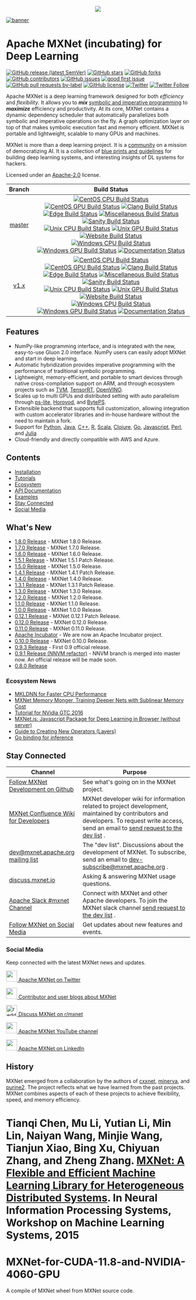 <!--- Licensed to the Apache Software Foundation (ASF) under one -->
<!--- or more contributor license agreements.  See the NOTICE file -->
<!--- distributed with this work for additional information -->
<!--- regarding copyright ownership.  The ASF licenses this file -->
<!--- to you under the Apache License, Version 2.0 (the -->
<!--- "License"); you may not use this file except in compliance -->
<!--- with the License.  You may obtain a copy of the License at -->

<!---   http://www.apache.org/licenses/LICENSE-2.0 -->

<!--- Unless required by applicable law or agreed to in writing, -->
<!--- software distributed under the License is distributed on an -->
<!--- "AS IS" BASIS, WITHOUT WARRANTIES OR CONDITIONS OF ANY -->
<!--- KIND, either express or implied.  See the License for the -->
<!--- specific language governing permissions and limitations -->
<!--- under the License. -->

<div align="center">
  <a href="https://mxnet.apache.org/"><img src="https://raw.githubusercontent.com/dmlc/web-data/master/mxnet/image/mxnet_logo_2.png"></a><br>
</div>

[![banner](https://raw.githubusercontent.com/dmlc/web-data/master/mxnet/image/banner.png)](https://mxnet.apache.org)

Apache MXNet (incubating) for Deep Learning
===========================================
[![GitHub release (latest SemVer)](https://img.shields.io/github/v/release/apache/incubator-mxnet)](https://github.com/apache/incubator-mxnet/releases) [![GitHub stars](https://img.shields.io/github/stars/apache/incubator-mxnet)](https://github.com/apache/incubator-mxnet/stargazers) [![GitHub forks](https://img.shields.io/github/forks/apache/incubator-mxnet)](https://github.com/apache/incubator-mxnet/network) [![GitHub contributors](https://img.shields.io/github/contributors-anon/apache/incubator-mxnet)](https://github.com/apache/incubator-mxnet/graphs/contributors) [![GitHub issues](https://img.shields.io/github/issues/apache/incubator-mxnet)](https://github.com/apache/incubator-mxnet/issues) [![good first issue](https://img.shields.io/github/issues/apache/incubator-mxnet/good%20first%20issue)](https://github.com/apache/incubator-mxnet/labels/good%20first%20issue) [![GitHub pull requests by-label](https://img.shields.io/github/issues-pr/apache/mxnet/pr-awaiting-review)](https://github.com/apache/mxnet/labels/pr-awaiting-review) [![GitHub license](https://img.shields.io/github/license/apache/incubator-mxnet)](https://github.com/apache/incubator-mxnet/blob/master/LICENSE) [![Twitter](https://img.shields.io/twitter/url?style=social&url=https%3A%2F%2Fgithub.com%2Fapache%2Fincubator-mxnet)](https://twitter.com/intent/tweet?text=Wow:%20https%3A%2F%2Fgithub.com%2Fapache%2Fincubator-mxnet%20@ApacheMXNet) [![Twitter Follow](https://img.shields.io/twitter/follow/ApacheMXNet?style=social)](https://twitter.com/ApacheMXNet)

Apache MXNet is a deep learning framework designed for both *efficiency* and *flexibility*.
It allows you to ***mix*** [symbolic and imperative programming](https://mxnet.apache.org/api/architecture/program_model)
to ***maximize*** efficiency and productivity.
At its core, MXNet contains a dynamic dependency scheduler that automatically parallelizes both symbolic and imperative operations on the fly.
A graph optimization layer on top of that makes symbolic execution fast and memory efficient.
MXNet is portable and lightweight, scalable to many GPUs and machines.

MXNet is more than a deep learning project. It is a [community](https://mxnet.apache.org/versions/master/community)
on a mission of democratizing AI. It is a collection of [blue prints and guidelines](https://mxnet.apache.org/api/architecture/overview)
for building deep learning systems, and interesting insights of DL systems for hackers.

Licensed under an [Apache-2.0](https://github.com/apache/incubator-mxnet/blob/master/LICENSE) license.

| Branch  | Build Status  |
|:-------:|:-------------:|
| [master](https://github.com/apache/incubator-mxnet/tree/master) | [![CentOS CPU Build Status](http://jenkins.mxnet-ci.amazon-ml.com/job/mxnet-validation/job/centos-cpu/job/master/badge/icon?subject=build%20centos%20cpu)](http://jenkins.mxnet-ci.amazon-ml.com/job/mxnet-validation/job/centos-cpu/job/master/) [![CentOS GPU Build Status](http://jenkins.mxnet-ci.amazon-ml.com/job/mxnet-validation/job/centos-gpu/job/master/badge/icon?subject=build%20centos%20gpu)](http://jenkins.mxnet-ci.amazon-ml.com/job/mxnet-validation/job/centos-gpu/job/master/) [![Clang Build Status](http://jenkins.mxnet-ci.amazon-ml.com/job/mxnet-validation/job/clang/job/master/badge/icon?subject=build%20clang)](http://jenkins.mxnet-ci.amazon-ml.com/job/mxnet-validation/job/clang/job/master/) <br> [![Edge Build Status](http://jenkins.mxnet-ci.amazon-ml.com/job/mxnet-validation/job/edge/job/master/badge/icon?subject=build%20edge)](http://jenkins.mxnet-ci.amazon-ml.com/job/mxnet-validation/job/edge/job/master/) [![Miscellaneous Build Status](http://jenkins.mxnet-ci.amazon-ml.com/job/mxnet-validation/job/miscellaneous/job/master/badge/icon?subject=build%20miscellaneous)](http://jenkins.mxnet-ci.amazon-ml.com/job/mxnet-validation/job/miscellaneous/job/master/) [![Sanity Build Status](http://jenkins.mxnet-ci.amazon-ml.com/job/mxnet-validation/job/sanity/job/master/badge/icon?subject=build%20sanity)](http://jenkins.mxnet-ci.amazon-ml.com/job/mxnet-validation/job/sanity/job/master/) <br> [![Unix CPU Build Status](http://jenkins.mxnet-ci.amazon-ml.com/job/mxnet-validation/job/unix-cpu/job/master/badge/icon?subject=build%20unix%20cpu)](http://jenkins.mxnet-ci.amazon-ml.com/job/mxnet-validation/job/unix-cpu/job/master/) [![Unix GPU Build Status](http://jenkins.mxnet-ci.amazon-ml.com/job/mxnet-validation/job/unix-gpu/job/master/badge/icon?subject=build%20unix%20gpu)](http://jenkins.mxnet-ci.amazon-ml.com/job/mxnet-validation/job/unix-gpu/job/master/) [![Website Build Status](http://jenkins.mxnet-ci.amazon-ml.com/job/mxnet-validation/job/website/job/master/badge/icon?subject=build%20website)](http://jenkins.mxnet-ci.amazon-ml.com/job/mxnet-validation/job/website/job/master/) <br> [![Windows CPU Build Status](http://jenkins.mxnet-ci.amazon-ml.com/job/mxnet-validation/job/windows-cpu/job/master/badge/icon?subject=build%20windows%20cpu)](http://jenkins.mxnet-ci.amazon-ml.com/job/mxnet-validation/job/windows-cpu/job/master/) [![Windows GPU Build Status](http://jenkins.mxnet-ci.amazon-ml.com/job/mxnet-validation/job/windows-gpu/job/master/badge/icon?subject=build%20windows%20gpu)](http://jenkins.mxnet-ci.amazon-ml.com/job/mxnet-validation/job/windows-gpu/job/master/) [![Documentation Status](http://jenkins.mxnet-ci.amazon-ml.com/job/restricted-website-build/badge/icon)](https://mxnet.apache.org/) |
| [v1.x](https://github.com/apache/incubator-mxnet/tree/v1.x) | [![CentOS CPU Build Status](http://jenkins.mxnet-ci.amazon-ml.com/job/mxnet-validation/job/centos-cpu/job/v1.x/badge/icon?subject=build%20centos%20cpu)](http://jenkins.mxnet-ci.amazon-ml.com/job/mxnet-validation/job/centos-cpu/job/v1.x/) [![CentOS GPU Build Status](http://jenkins.mxnet-ci.amazon-ml.com/job/mxnet-validation/job/centos-gpu/job/v1.x/badge/icon?subject=build%20centos%20gpu)](http://jenkins.mxnet-ci.amazon-ml.com/job/mxnet-validation/job/centos-gpu/job/v1.x/) [![Clang Build Status](http://jenkins.mxnet-ci.amazon-ml.com/job/mxnet-validation/job/clang/job/v1.x/badge/icon?subject=build%20clang)](http://jenkins.mxnet-ci.amazon-ml.com/job/mxnet-validation/job/clang/job/v1.x/) <br> [![Edge Build Status](http://jenkins.mxnet-ci.amazon-ml.com/job/mxnet-validation/job/edge/job/v1.x/badge/icon?subject=build%20edge)](http://jenkins.mxnet-ci.amazon-ml.com/job/mxnet-validation/job/edge/job/v1.x/) [![Miscellaneous Build Status](http://jenkins.mxnet-ci.amazon-ml.com/job/mxnet-validation/job/miscellaneous/job/v1.x/badge/icon?subject=build%20miscellaneous)](http://jenkins.mxnet-ci.amazon-ml.com/job/mxnet-validation/job/miscellaneous/job/v1.x/) [![Sanity Build Status](http://jenkins.mxnet-ci.amazon-ml.com/job/mxnet-validation/job/sanity/job/v1.x/badge/icon?subject=build%20sanity)](http://jenkins.mxnet-ci.amazon-ml.com/job/mxnet-validation/job/sanity/job/v1.x/) <br> [![Unix CPU Build Status](http://jenkins.mxnet-ci.amazon-ml.com/job/mxnet-validation/job/unix-cpu/job/v1.x/badge/icon?subject=build%20unix%20cpu)](http://jenkins.mxnet-ci.amazon-ml.com/job/mxnet-validation/job/unix-cpu/job/v1.x/) [![Unix GPU Build Status](http://jenkins.mxnet-ci.amazon-ml.com/job/mxnet-validation/job/unix-gpu/job/v1.x/badge/icon?subject=build%20unix%20gpu)](http://jenkins.mxnet-ci.amazon-ml.com/job/mxnet-validation/job/unix-gpu/job/v1.x/) [![Website Build Status](http://jenkins.mxnet-ci.amazon-ml.com/job/mxnet-validation/job/website/job/v1.x/badge/icon?subject=build%20website)](http://jenkins.mxnet-ci.amazon-ml.com/job/mxnet-validation/job/website/job/v1.x/) <br> [![Windows CPU Build Status](http://jenkins.mxnet-ci.amazon-ml.com/job/mxnet-validation/job/windows-cpu/job/v1.x/badge/icon?subject=build%20windows%20cpu)](http://jenkins.mxnet-ci.amazon-ml.com/job/mxnet-validation/job/windows-cpu/job/v1.x/) [![Windows GPU Build Status](http://jenkins.mxnet-ci.amazon-ml.com/job/mxnet-validation/job/windows-gpu/job/v1.x/badge/icon?subject=build%20windows%20gpu)](http://jenkins.mxnet-ci.amazon-ml.com/job/mxnet-validation/job/windows-gpu/job/v1.x/) [![Documentation Status](http://jenkins.mxnet-ci.amazon-ml.com/job/restricted-website-build/badge/icon)](https://mxnet.apache.org/) |

Features
--------
* NumPy-like programming interface, and is integrated with the new, easy-to-use Gluon 2.0 interface. NumPy users can easily adopt MXNet and start in deep learning.
* Automatic hybridization provides imperative programming with the performance of traditional symbolic programming.
* Lightweight, memory-efficient, and portable to smart devices through native cross-compilation support on ARM, and through ecosystem projects such as [TVM](https://tvm.ai), [TensorRT](https://docs.nvidia.com/deeplearning/tensorrt/developer-guide/index.html), [OpenVINO](https://software.intel.com/content/www/us/en/develop/tools/openvino-toolkit.html).
* Scales up to multi GPUs and distributed setting with auto parallelism through [ps-lite](https://github.com/dmlc/ps-lite), [Horovod](https://github.com/horovod/horovod), and [BytePS](https://github.com/bytedance/byteps).
* Extensible backend that supports full customization, allowing integration with custom accelerator libraries and in-house hardware without the need to maintain a fork.
* Support for [Python](https://mxnet.apache.org/api/python), [Java](https://mxnet.apache.org/api/java), [C++](https://mxnet.apache.org/api/cpp), [R](https://mxnet.apache.org/api/r), [Scala](https://mxnet.apache.org/api/scala), [Clojure](https://mxnet.apache.org/api/clojure), [Go](https://github.com/jdeng/gomxnet/), [Javascript](https://github.com/dmlc/mxnet.js/), [Perl](https://mxnet.apache.org/api/perl), and [Julia](https://mxnet.apache.org/api/julia)
* Cloud-friendly and directly compatible with AWS and Azure.

Contents
--------
* [Installation](https://mxnet.apache.org/get_started)
* [Tutorials](https://mxnet.apache.org/api/python/docs/tutorials/)
* [Ecosystem](https://mxnet.apache.org/ecosystem)
* [API Documentation](https://mxnet.apache.org/api)
* [Examples](https://github.com/apache/incubator-mxnet-examples)
* [Stay Connected](#stay-connected)
* [Social Media](#social-media)

What's New
----------
* [1.8.0 Release](https://github.com/apache/incubator-mxnet/releases/tag/1.8.0) - MXNet 1.8.0 Release.
* [1.7.0 Release](https://github.com/apache/incubator-mxnet/releases/tag/1.7.0) - MXNet 1.7.0 Release.
* [1.6.0 Release](https://github.com/apache/incubator-mxnet/releases/tag/1.6.0) - MXNet 1.6.0 Release.
* [1.5.1 Release](https://github.com/apache/incubator-mxnet/releases/tag/1.5.1) - MXNet 1.5.1 Patch Release.
* [1.5.0 Release](https://github.com/apache/incubator-mxnet/releases/tag/1.5.0) - MXNet 1.5.0 Release.
* [1.4.1 Release](https://github.com/apache/incubator-mxnet/releases/tag/1.4.1) - MXNet 1.4.1 Patch Release.
* [1.4.0 Release](https://github.com/apache/incubator-mxnet/releases/tag/1.4.0) - MXNet 1.4.0 Release.
* [1.3.1 Release](https://github.com/apache/incubator-mxnet/releases/tag/1.3.1) - MXNet 1.3.1 Patch Release.
* [1.3.0 Release](https://github.com/apache/incubator-mxnet/releases/tag/1.3.0) - MXNet 1.3.0 Release.
* [1.2.0 Release](https://github.com/apache/incubator-mxnet/releases/tag/1.2.0) - MXNet 1.2.0 Release.
* [1.1.0 Release](https://github.com/apache/incubator-mxnet/releases/tag/1.1.0) - MXNet 1.1.0 Release.
* [1.0.0 Release](https://github.com/apache/incubator-mxnet/releases/tag/1.0.0) - MXNet 1.0.0 Release.
* [0.12.1 Release](https://github.com/apache/incubator-mxnet/releases/tag/0.12.1) - MXNet 0.12.1 Patch Release.
* [0.12.0 Release](https://github.com/apache/incubator-mxnet/releases/tag/0.12.0) - MXNet 0.12.0 Release.
* [0.11.0 Release](https://github.com/apache/incubator-mxnet/releases/tag/0.11.0) - MXNet 0.11.0 Release.
* [Apache Incubator](http://incubator.apache.org/projects/mxnet.html) - We are now an Apache Incubator project.
* [0.10.0 Release](https://github.com/apache/mxnet/releases/tag/v0.10.0) - MXNet 0.10.0 Release.
* [0.9.3 Release](./docs/architecture/release_note_0_9.md) - First 0.9 official release.
* [0.9.1 Release (NNVM refactor)](./docs/architecture/release_note_0_9.md) - NNVM branch is merged into master now. An official release will be made soon.
* [0.8.0 Release](https://github.com/apache/mxnet/releases/tag/v0.8.0)

### Ecosystem News

* [MKLDNN for Faster CPU Performance](docs/python_docs/python/tutorials/performance/backend/mkldnn/mkldnn_readme.md)
* [MXNet Memory Monger, Training Deeper Nets with Sublinear Memory Cost](https://github.com/dmlc/mxnet-memonger)
* [Tutorial for NVidia GTC 2016](https://github.com/dmlc/mxnet-gtc-tutorial)
* [MXNet.js: Javascript Package for Deep Learning in Browser (without server)](https://github.com/dmlc/mxnet.js/)
* [Guide to Creating New Operators (Layers)](https://mxnet.apache.org/api/faq/new_op)
* [Go binding for inference](https://github.com/songtianyi/go-mxnet-predictor)

Stay Connected
--------------

| Channel | Purpose |
|---|---|
| [Follow MXNet Development on Github](https://github.com/apache/incubator-mxnet/issues) | See what's going on in the MXNet project. |
| [MXNet Confluence Wiki for Developers](https://cwiki.apache.org/confluence/display/MXNET/Apache+MXNet+Home) <i class="fas fa-external-link-alt"> | MXNet developer wiki for information related to project development, maintained by contributors and developers. To request write access, send an email to [send request to the dev list](mailto:dev@mxnet.apache.org?subject=Requesting%20CWiki%20write%20access) <i class="far fa-envelope"></i>. |
| [dev@mxnet.apache.org mailing list](https://lists.apache.org/list.html?dev@mxnet.apache.org) | The "dev list". Discussions about the development of MXNet. To subscribe, send an email to [dev-subscribe@mxnet.apache.org](mailto:dev-subscribe@mxnet.apache.org) <i class="far fa-envelope"></i>. |
| [discuss.mxnet.io](https://discuss.mxnet.io) <i class="fas fa-external-link-alt"></i> | Asking & answering MXNet usage questions. |
| [Apache Slack #mxnet Channel](https://the-asf.slack.com/archives/C7FN4FCP9) <i class="fas fa-external-link-alt"> | Connect with MXNet and other Apache developers. To join the MXNet slack channel [send request to the dev list](mailto:dev@mxnet.apache.org?subject=Requesting%20slack%20access) <i class="far fa-envelope"></i>. |
| [Follow MXNet on Social Media](#social-media) | Get updates about new features and events. |


### Social Media

Keep connected with the latest MXNet news and updates.

<p>
<a href="https://twitter.com/apachemxnet"><img src="https://raw.githubusercontent.com/dmlc/web-data/master/mxnet/social/twitter.svg?sanitize=true" height="30px"/> Apache MXNet on Twitter</a>
</p>
<p>
<a href="https://medium.com/apache-mxnet"><img src="https://raw.githubusercontent.com/dmlc/web-data/master/mxnet/social/medium_black.svg?sanitize=true" height="30px"/> Contributor and user blogs about MXNet</a>
</p>
<p>
<a href="https://reddit.com/r/mxnet"><img src="https://raw.githubusercontent.com/dmlc/web-data/master/mxnet/social/reddit_blue.svg?sanitize=true" height="30px" alt="reddit"/> Discuss MXNet on r/mxnet</a>
</p>
<p>
<a href="https://www.youtube.com/apachemxnet"><img src="https://raw.githubusercontent.com/dmlc/web-data/master/mxnet/social/youtube_red.svg?sanitize=true" height="30px"/> Apache MXNet YouTube channel</a>
</p>
<p>
<a href="https://www.linkedin.com/company/apache-mxnet"><img src="https://raw.githubusercontent.com/dmlc/web-data/master/mxnet/social/linkedin.svg?sanitize=true" height="30px"/> Apache MXNet on LinkedIn</a>
</p>


History
-------
MXNet emerged from a collaboration by the authors of [cxxnet](https://github.com/dmlc/cxxnet), [minerva](https://github.com/dmlc/minerva), and [purine2](https://github.com/purine/purine2). The project reflects what we have learned from the past projects. MXNet combines aspects of each of these projects to achieve flexibility, speed, and memory efficiency.

Tianqi Chen, Mu Li, Yutian Li, Min Lin, Naiyan Wang, Minjie Wang, Tianjun Xiao,
Bing Xu, Chiyuan Zhang, and Zheng Zhang.
[MXNet: A Flexible and Efficient Machine Learning Library for Heterogeneous Distributed Systems](https://github.com/dmlc/web-data/raw/master/mxnet/paper/mxnet-learningsys.pdf).
In Neural Information Processing Systems, Workshop on Machine Learning Systems, 2015
=======
# MXNet-for-CUDA-11.8-and-NVIDIA-4060-GPU
A compile of MXNet wheel from MXNet source code.

